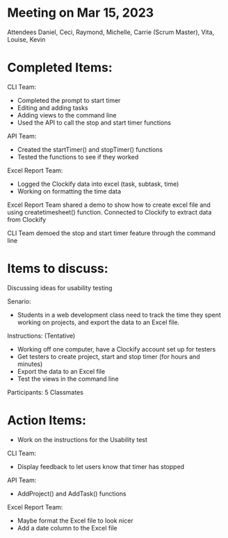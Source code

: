 # Meeting on Mar 15, 2023
Attendees
Daniel, Ceci, Raymond, Michelle, Carrie (Scrum Master), Vita, Louise, Kevin

# Completed Items:
CLI Team:
- Completed the prompt to start timer
- Editing and adding tasks 
- Adding views to the command line
- Used the API to call the stop and start timer functions

API Team:
- Created the startTimer() and stopTimer() functions
- Tested the functions to see if they worked

Excel Report Team:
- Logged the Clockify data into excel (task, subtask, time)
- Working on formatting the time data
 
Excel Report Team shared a demo to show how to create excel file and using createtimesheet() function.
Connected to Clockify to extract data from Clockify 

CLI Team demoed the stop and start timer feature through the command line

# Items to discuss:

Discussing ideas for usability testing 

Senario: 
- Students in a web development class need to track the time they spent working on projects, and export the data to an Excel file. 

Instructions: (Tentative)
- Working off one computer, have a Clockify account set up for testers
- Get testers to create project, start and stop timer (for hours and minutes)
- Export the data to an Excel file
- Test the views in the command line

Participants: 5 Classmates 

# Action Items:

- Work on the instructions for the Usability test

CLI Team:
- Display feedback to let users know that timer has stopped


API Team:
- AddProject() and AddTask() functions 


Excel Report Team:
- Maybe format the Excel file to look nicer
- Add a date column to the Excel file

